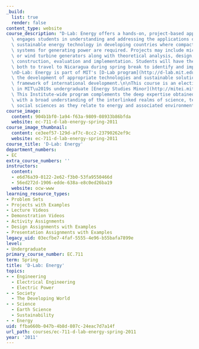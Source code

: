 ```yaml
---
_build:
  list: true
  render: false
content_type: website
course_description: "D-Lab: Energy offers a hands-on, project-based approach that\
  \ engages students in understanding and addressing the applications of small-scale,\
  \ sustainable energy technology in developing countries where compact, robust, low-cost\
  \ systems for generating power are required. Projects may include micro-hydro, solar,\
  \ or wind turbine generators along with theoretical analysis, design, prototype\
  \ construction, evaluation and implementation. Students will have the opportunity\
  \ both to travel to Nicaragua during spring break to identify and implement projects.\n\
  \nD-Lab: Energy is part of MIT's [D-Lab program](http://d-lab.mit.edu/), which fosters\
  \ the development of appropriate technologies and sustainable solutions within the\
  \ framework of international development.\n\nThis course is an elective subject\
  \ in MIT\u2019s undergraduate [Energy Studies Minor](http://mitei.mit.edu/education/energy-minor/).\
  \ This Institute-wide program complements the deep expertise obtained in any major\
  \ with a broad understanding of the interlinked realms of science, technology, and\
  \ social sciences as they relate to energy and associated environmental challenges.\n"
course_image:
  content: 904b1bf0-1a94-f63a-9809-08933b86bfda
  website: ec-711-d-lab-energy-spring-2011
course_image_thumbnail:
  content: ce3eef57-129d-af7c-8cc2-23790262ef9c
  website: ec-711-d-lab-energy-spring-2011
course_title: 'D-Lab: Energy'
department_numbers:
- EC
extra_course_numbers: ''
instructors:
  content:
  - e6d76a39-0122-2e62-f3b0-53fa9550466d
  - 56ed272d-1906-edde-638a-e8c0ed26ba19
  website: ocw-www
learning_resource_types:
- Problem Sets
- Projects with Examples
- Lecture Videos
- Demonstration Videos
- Activity Assignments
- Design Assignments with Examples
- Presentation Assignments with Examples
legacy_uid: 03ecfbe7-4faf-5555-4e96-b55bafa7899e
level:
- Undergraduate
primary_course_number: EC.711
term: Spring
title: 'D-Lab: Energy'
topics:
- - Engineering
  - Electrical Engineering
  - Electric Power
- - Society
  - The Developing World
- - Science
  - Earth Science
  - Sustainability
- - Energy
uid: ffba660b-047b-4b8d-807c-24eac7d7a14f
url_path: courses/ec-711-d-lab-energy-spring-2011
year: '2011'
---
```

